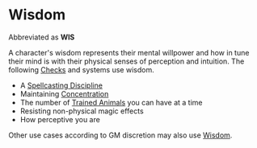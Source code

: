 # Wisdom

Abbreviated as **WIS**

A character's wisdom represents their mental willpower and how in tune their mind is with their physical senses of perception and intuition. The following [Checks](../../Game%20Procedures/Core%20Procedures/Check.md) and systems use wisdom.

- A [Spellcasting Discipline](../../Magic/Spellcasting/The%20Spellcasting%20Disciplines/Spellcasting%20Disciplines.md)
- Maintaining [Concentration](../../Magic/Spellcasting/Concentration.md)
- The number of [Trained Animals](../../Items%20and%20Gear/Gear/Trained%20Animals.md) you can have at a time
- Resisting non-physical magic effects
- How perceptive you are

Other use cases according to GM discretion may also use [Wisdom](Wisdom.md).
